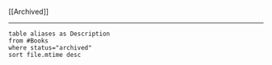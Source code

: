 [[Archived]]

---


```dataview
table aliases as Description
from #Books
where status="archived"
sort file.mtime desc
```
